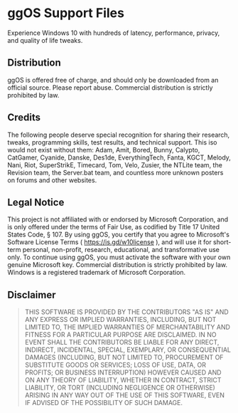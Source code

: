 # ggOS Support Files
Experience Windows 10 with hundreds of latency, performance, privacy, and quality of life tweaks.

## Distribution
ggOS is offered free of charge, and should only be
downloaded from an official source. Please report abuse.
Commercial distribution is strictly prohibited by law.

## Credits
The following people deserve special recognition for sharing
their research, tweaks, programming skills, test results, and
technical support. This iso would not exist without them:
Adam, Amit, Bored, Bunny, Calypto, CatGamer, Cyanide, Danske,
Des1de, EverythingTech, Fanta, KGCT, Melody, Nani, Riot, 
SuperStrikE, Timecard, Tom, Velo, Zusier, the NTLite team, 
the Revision team, the Server.bat team, and countless more
unknown posters on forums and other websites.

## Legal Notice
This project is not affiliated with or endorsed by Microsoft
Corporation, and is only offered under the terms of Fair Use,
as codified by Title 17 United States Code, § 107. By using
ggOS, you certify that you agree to Microsoft's Software
License Terms ( https://is.gd/w10license ), and will use it
for short-term personal, non-profit, research, educational,
and transformative use only. To continue using ggOS, you
must activate the software with your own genuine Microsoft
key. Commercial distribution is strictly prohibited by law.
Windows is a registered trademark of Microsoft Corporation.

## Disclaimer
>THIS SOFTWARE IS PROVIDED BY THE CONTRIBUTORS "AS IS" AND ANY
EXPRESS OR IMPLIED WARRANTIES, INCLUDING, BUT NOT LIMITED TO,
THE IMPLIED WARRANTIES OF MERCHANTABILITY AND FITNESS FOR A
PARTICULAR PURPOSE ARE DISCLAIMED. IN NO EVENT SHALL THE
CONTRIBUTORS BE LIABLE FOR ANY DIRECT, INDIRECT, INCIDENTAL,
SPECIAL, EXEMPLARY, OR CONSEQUENTIAL DAMAGES (INCLUDING, BUT
NOT LIMITED TO, PROCUREMENT OF SUBSTITUTE GOODS OR SERVICES;
LOSS OF USE, DATA, OR PROFITS; OR BUSINESS INTERRUPTION)
HOWEVER CAUSED AND ON ANY THEORY OF LIABILITY, WHETHER IN
CONTRACT, STRICT LIABILITY, OR TORT (INCLUDING NEGLIGENCE OR
OTHERWISE) ARISING IN ANY WAY OUT OF THE USE OF THIS SOFTWARE,
EVEN IF ADVISED OF THE POSSIBILITY OF SUCH DAMAGE.
